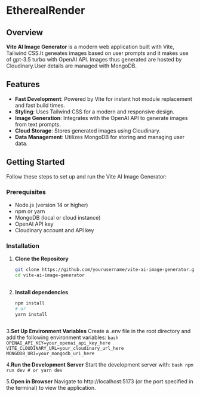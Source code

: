 # EtherealRender

## Overview

**Vite AI Image Generator** is a modern web application built with Vite, Tailwind CSS.It geneates images based on user prompts and it makes use of gpt-3.5 turbo with OpenAI API. Images thus generated are hosted by Cloudinary.User details are managed with MongoDB.

## Features

- **Fast Development**: Powered by Vite for instant hot module replacement and fast build times.
- **Styling**: Uses Tailwind CSS for a modern and responsive design.
- **Image Generation**: Integrates with the OpenAI API to generate images from text prompts.
- **Cloud Storage**: Stores generated images using Cloudinary.
- **Data Management**: Utilizes MongoDB for storing and managing user data.

## Getting Started

Follow these steps to set up and run the Vite AI Image Generator:

### Prerequisites

- Node.js (version 14 or higher)
- npm or yarn
- MongoDB (local or cloud instance)
- OpenAI API key
- Cloudinary account and API key

### Installation

1. **Clone the Repository**
   ```bash
   git clone https://github.com/yourusername/vite-ai-image-generator.git
   cd vite-ai-image-generator
 
2. **Install dependencies**
   ```bash
   npm install
   # or
   yarn install
  
   
3.**Set Up Environment Variables**
   Create a .env file in the root directory and add the following environment variables:
      ```bash
      OPENAI_API_KEY=your_openai_api_key_here
      VITE_CLOUDINARY_URL=your_cloudinary_url_here
      MONGODB_URI=your_mongodb_uri_here
     ```
      
4.**Run the Development Server**
   Start the development server with:
      ```bash
      npm run dev
      # or
      yarn dev
      ```
      
5.**Open in Browser**
   Navigate to http://localhost:5173 (or the port specified in the terminal) to view the application.

